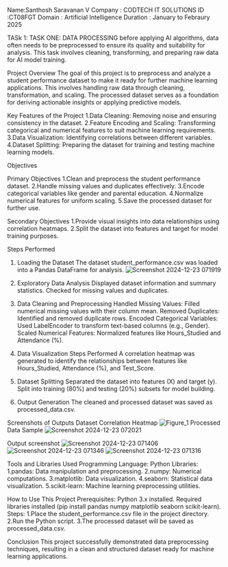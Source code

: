 Name:Santhosh Saravanan V
Company : CODTECH IT SOLUTIONS
ID :CT08FGT
Domain : Artificial Intelligence
Duration : January to Febraury 2025

TASk 1:
TASK ONE: DATA PROCESSING
before applying AI algorithms, data often needs to be preprocessed to
ensure its quality and suitability for analysis. This task involves cleaning,
transforming, and preparing raw data for AI model training.


Project Overview
The goal of this project is to preprocess and analyze a student performance dataset to make it ready for further machine learning applications. This involves handling raw data through cleaning, transformation, and scaling. The processed dataset serves as a foundation for deriving actionable insights or applying predictive models.

Key Features of the Project
1.Data Cleaning: Removing noise and ensuring consistency in the dataset.
2.Feature Encoding and Scaling: Transforming categorical and numerical features to suit machine learning requirements.
3.Data Visualization: Identifying correlations between different variables.
4.Dataset Splitting: Preparing the dataset for training and testing machine learning models.


Objectives

Primary Objectives
1.Clean and preprocess the student performance dataset.
2.Handle missing values and duplicates effectively.
3.Encode categorical variables like gender and parental education.
4.Normalize numerical features for uniform scaling.
5.Save the processed dataset for further use.

Secondary Objectives
1.Provide visual insights into data relationships using correlation heatmaps.
2.Split the dataset into features and target for model training purposes.

Steps Performed
1. Loading the Dataset
The dataset student_performance.csv was loaded into a Pandas DataFrame for analysis.
![Screenshot 2024-12-23 071919](https://github.com/user-attachments/assets/e6654a91-f879-4e70-a473-4a67b9d0b484)

3. Exploratory Data Analysis
Displayed dataset information and summary statistics.
Checked for missing values and duplicates.
4. Data Cleaning and Preprocessing
Handled Missing Values: Filled numerical missing values with their column mean.
Removed Duplicates: Identified and removed duplicate rows.
Encoded Categorical Variables: Used LabelEncoder to transform text-based columns (e.g., Gender).
Scaled Numerical Features: Normalized features like Hours_Studied and Attendance (%).
5. Data Visualization
   Steps Performed
  A correlation heatmap was generated to identify the relationships between features like Hours_Studied, Attendance (%), and Test_Score.
6. Dataset Splitting
Separated the dataset into features (X) and target (y).
Split into training (80%) and testing (20%) subsets for model building.
7. Output Generation
The cleaned and processed dataset was saved as processed_data.csv.

Screenshots of Outputs
Dataset Correlation Heatmap
![Figure_1](https://github.com/user-attachments/assets/948dcf10-2438-4653-a885-8bf7ef6b4d1c)
Processed Data Sample
![Screenshot 2024-12-23 072021](https://github.com/user-attachments/assets/38822508-d3e7-4bec-8328-e2c4e0081c05)

Output screenshot
![Screenshot 2024-12-23 071406](https://github.com/user-attachments/assets/835cbb35-f2a0-4c55-8126-0741ee964883)
![Screenshot 2024-12-23 071346](https://github.com/user-attachments/assets/6d5980a1-9a11-42bc-a95b-2b859e016ab3)
![Screenshot 2024-12-23 071316](https://github.com/user-attachments/assets/a5454741-819d-46ce-b7c0-afd076b4f2d8)



Tools and Libraries Used
Programming Language: Python
Libraries:
1.pandas: Data manipulation and preprocessing.
2.numpy: Numerical computations.
3.matplotlib: Data visualization.
4.seaborn: Statistical data visualization.
5.scikit-learn: Machine learning preprocessing utilities.

How to Use This Project
Prerequisites:
Python 3.x installed.
Required libraries installed (pip install pandas numpy matplotlib seaborn scikit-learn).
Steps:
1.Place the student_performance.csv file in the project directory.
2.Run the Python script.
3.The processed dataset will be saved as processed_data.csv.


Conclusion
This project successfully demonstrated data preprocessing techniques, resulting in a clean and structured dataset ready for machine learning applications.


